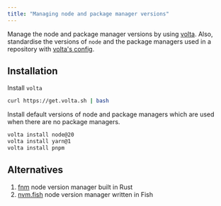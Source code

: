 ```yaml
---
title: "Managing node and package manager versions"
---
```


Manage the node and package manager versions by using [volta](https://docs.volta.sh/guide/). Also, standardise the versions of `node` and the package managers used in a repository with [volta's config](https://docs.volta.sh/guide/understanding#managing-your-project).

## Installation

Install `volta`

```sh
curl https://get.volta.sh | bash
```

Install default versions of node and package managers which are used when there are no package managers.

```sh
volta install node@20
volta install yarn@1
volta install pnpm
```

## Alternatives

1. [fnm](https://github.com/Schniz/fnm) node version manager built in Rust
1. [nvm.fish](https://github.com/jorgebucaran/nvm.fish) node version manager written in Fish

